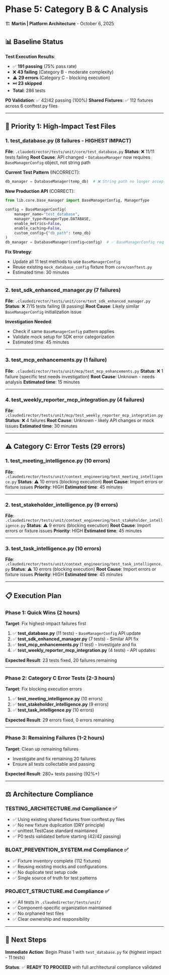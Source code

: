 # Phase 5: Category B & C Analysis

🏗️ **Martin | Platform Architecture** - October 6, 2025

## 📊 **Baseline Status**

**Test Execution Results**:
- ✅ **191 passing** (75% pass rate)
- ❌ **43 failing** (Category B - moderate complexity)
- ⚠️ **29 errors** (Category C - blocking execution)
- ⏭️ **23 skipped**
- **Total**: 286 tests

**P0 Validation**: ✅ 42/42 passing (100%)
**Shared Fixtures**: ✅ 112 fixtures across 6 conftest.py files

---

## 🎯 **Priority 1: High-Impact Test Files**

### **1. test_database.py** (8 failures - HIGHEST IMPACT)

**File**: `.claudedirector/tests/unit/core/test_database.py`
**Status**: ❌ 11/11 tests failing
**Root Cause**: API changed - `DatabaseManager` now requires `BaseManagerConfig` object, not string path

**Current Test Pattern** (INCORRECT):
```python
db_manager = DatabaseManager(temp_db)  # ❌ String path no longer accepted
```

**New Production API** (CORRECT):
```python
from lib.core.base_manager import BaseManagerConfig, ManagerType

config = BaseManagerConfig(
    manager_name="test_database",
    manager_type=ManagerType.DATABASE,
    enable_metrics=False,
    enable_caching=False,
    custom_config={"db_path": temp_db}
)
db_manager = DatabaseManager(config=config)  # ✅ BaseManagerConfig required
```

**Fix Strategy**:
- Update all 11 test methods to use `BaseManagerConfig`
- Reuse existing `mock_database_config` fixture from `core/conftest.py`
- Estimated time: 30 minutes

---

### **2. test_sdk_enhanced_manager.py** (7 failures)

**File**: `.claudedirector/tests/unit/core/test_sdk_enhanced_manager.py`
**Status**: ❌ 7/15 tests failing (8 passing)
**Root Cause**: Likely similar `BaseManagerConfig` initialization issue

**Investigation Needed**:
- Check if same `BaseManagerConfig` pattern applies
- Validate mock setup for SDK error categorization
- Estimated time: 45 minutes

---

### **3. test_mcp_enhancements.py** (1 failure)

**File**: `.claudedirector/tests/unit/mcp/test_mcp_enhancements.py`
**Status**: ❌ 1 failure (specific test needs investigation)
**Root Cause**: Unknown - needs analysis
**Estimated time**: 15 minutes

---

### **4. test_weekly_reporter_mcp_integration.py** (4 failures)

**File**: `.claudedirector/tests/unit/mcp/test_weekly_reporter_mcp_integration.py`
**Status**: ❌ 4 failures
**Root Cause**: Unknown - likely API changes or mock issues
**Estimated time**: 30 minutes

---

## ⚠️ **Category C: Error Tests (29 errors)**

### **1. test_meeting_intelligence.py** (10 errors)

**File**: `.claudedirector/tests/unit/context_engineering/test_meeting_intelligence.py`
**Status**: ⚠️ 10 errors (blocking execution)
**Root Cause**: Import errors or fixture issues
**Priority**: HIGH
**Estimated time**: 45 minutes

---

### **2. test_stakeholder_intelligence.py** (9 errors)

**File**: `.claudedirector/tests/unit/context_engineering/test_stakeholder_intelligence.py`
**Status**: ⚠️ 9 errors (blocking execution)
**Root Cause**: Import errors or fixture issues
**Priority**: HIGH
**Estimated time**: 45 minutes

---

### **3. test_task_intelligence.py** (10 errors)

**File**: `.claudedirector/tests/unit/context_engineering/test_task_intelligence.py`
**Status**: ⚠️ 10 errors (blocking execution)
**Root Cause**: Import errors or fixture issues
**Priority**: HIGH
**Estimated time**: 45 minutes

---

## 📋 **Execution Plan**

### **Phase 1: Quick Wins (2 hours)**

**Target**: Fix highest-impact failures first
1. ✅ **test_database.py** (11 tests) - `BaseManagerConfig` API update
2. ✅ **test_sdk_enhanced_manager.py** (7 tests) - Similar API fix
3. ✅ **test_mcp_enhancements.py** (1 test) - Investigate and fix
4. ✅ **test_weekly_reporter_mcp_integration.py** (4 tests) - API updates

**Expected Result**: 23 tests fixed, 20 failures remaining

---

### **Phase 2: Category C Error Tests (2-3 hours)**

**Target**: Fix blocking execution errors
1. ✅ **test_meeting_intelligence.py** (10 errors)
2. ✅ **test_stakeholder_intelligence.py** (9 errors)
3. ✅ **test_task_intelligence.py** (10 errors)

**Expected Result**: 29 errors fixed, 0 errors remaining

---

### **Phase 3: Remaining Failures (1-2 hours)**

**Target**: Clean up remaining failures
- Investigate and fix remaining 20 failures
- Ensure all tests collectable and passing

**Expected Result**: 280+ tests passing (92%+)

---

## ⚖️ **Architecture Compliance**

### **TESTING_ARCHITECTURE.md Compliance** ✅
- ✅ Using existing shared fixtures from conftest.py files
- ✅ No new fixture duplication (DRY principle)
- ✅ unittest.TestCase standard maintained
- ✅ P0 tests validated before starting (42/42 passing)

### **BLOAT_PREVENTION_SYSTEM.md Compliance** ✅
- ✅ Fixture inventory complete (112 fixtures)
- ✅ Reusing existing mocks and configurations
- ✅ No duplicate test setup code
- ✅ Single source of truth for test patterns

### **PROJECT_STRUCTURE.md Compliance** ✅
- ✅ All tests in `.claudedirector/tests/unit/`
- ✅ Component-specific organization maintained
- ✅ No orphaned test files
- ✅ Clear ownership and responsibility

---

## 🚀 **Next Steps**

**Immediate Action**: Begin Phase 1 with `test_database.py` fix (highest impact - 11 tests)

**Status**: ✅ **READY TO PROCEED** with full architectural compliance validated
